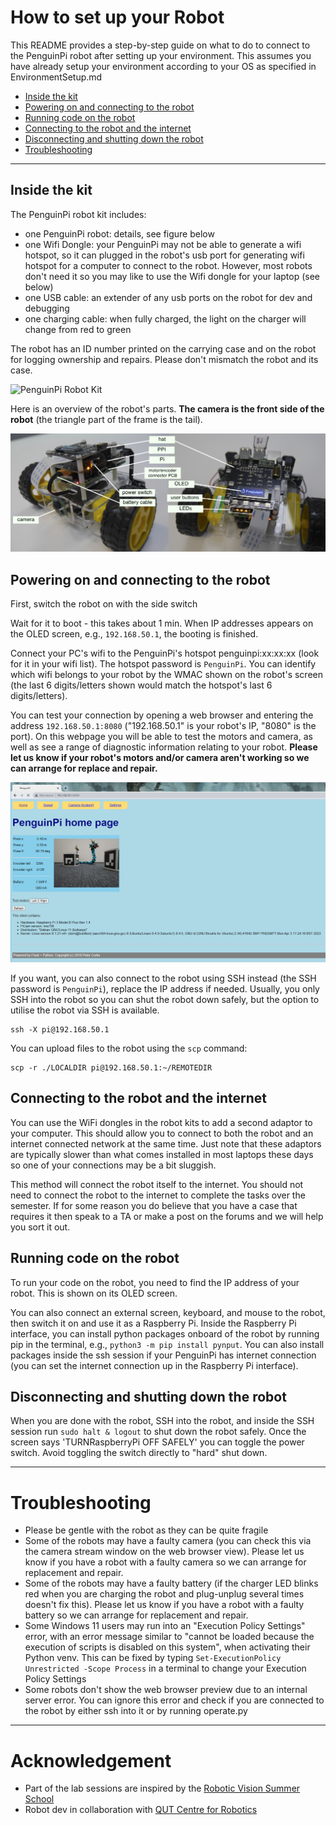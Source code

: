 # How to set up your Robot
This README provides a step-by-step guide on what to do to connect to the PenguinPi robot after setting up your environment. This assumes you have already setup your environment according to your OS as specified in EnvironmentSetup.md

- [Inside the kit](#inside-the-kit)
- [Powering on and connecting to the robot](#powering-on-and-connecting-to-the-robot)
- [Running code on the robot](#running-code-on-the-robot)
- [Connecting to the robot and the internet](#connecting-to-the-robot-and-the-internet)
- [Disconnecting and shutting down the robot](#disconnecting-and-shutting-down-the-robot)
- [Troubleshooting](#troubleshooting)


---

## Inside the kit

The PenguinPi robot kit includes:
* one PenguinPi robot: details, see figure below
* one Wifi Dongle: your PenguinPi may not be able to generate a wifi hotspot, so it can plugged in the robot's usb port for generating wifi hotspot for a computer to connect to the robot. However, most robots don't need it so you may like to use the Wifi dongle for your laptop (see below)
* one USB cable: an extender of any usb ports on the robot for dev and debugging
* one charging cable: when fully charged, the light on the charger will change from red to green

The robot has an ID number printed on the carrying case and on the robot for logging ownership and repairs. Please don't mismatch the robot and its case.

![PenguinPi Robot Kit](../Images/PenguinPiKitAnno.png?raw=true "PenguinPi Robot kit")

Here is an overview of the robot's parts. **The camera is the front side of the robot** (the triangle part of the frame is the tail).

![PenguinPi Robot](../Images/PenguinPi.png?raw=true "PenguinPi Robot")

## Powering on and connecting to the robot
First, switch the robot on with the side switch

Wait for it to boot - this takes about 1 min. When IP addresses appears on the OLED screen, e.g., ```192.168.50.1```,  the booting is finished.

Connect your PC's wifi to the PenguinPi's hotspot penguinpi:xx:xx:xx (look for it in your wifi list). The hotspot password is ```PenguinPi```. You can identify which wifi belongs to your robot by the WMAC shown on the robot's screen (the last 6 digits/letters shown would match the hotspot's last 6 digits/letters).

You can test your connection by opening a web browser and entering the address ```192.168.50.1:8080``` ("192.168.50.1" is your robot's IP, "8080" is the port). On this webpage you will be able to test the motors and camera, as well as see a range of diagnostic information relating to your robot. **Please let us know if your robot's motors and/or camera aren't working so we can arrange for replace and repair.**

![Web browser view of the physical robot](../Images/WebRobot.png?raw=true "Web browser view of the physical robot")

If you want, you can also connect to the robot using SSH instead (the SSH password is ```PenguinPi```), replace the IP address if needed. Usually, you only SSH into the robot so you can shut the robot down safely, but the option to utilise the robot via SSH is available.

```
ssh -X pi@192.168.50.1
```

You can upload files to the robot using the ```scp``` command:
```
scp -r ./LOCALDIR pi@192.168.50.1:~/REMOTEDIR
```

## Connecting to the robot and the internet
You can use the WiFi dongles in the robot kits to add a second adaptor to your computer. This should allow you to connect to both the robot and an internet connected network at the same time. Just note that these adaptors are typically slower than what comes installed in most laptops these days so one of your connections may be a bit sluggish.

This method will connect the robot itself to the internet. You should not need to connect the robot to the internet to complete the tasks over the semester. If for some reason you do believe that you have a case that requires it then speak to a TA or make a post on the forums and we will help you sort it out.

## Running code on the robot
To run your code on the robot, you need to find the IP address of your robot. This is shown on its OLED screen.

You can also connect an external screen, keyboard, and mouse to the robot, then switch it on and use it as a Raspberry Pi. Inside the Raspberry Pi interface, you can install python packages onboard of the robot by running pip in the terminal, e.g., ```python3 -m pip install pynput```. You can also install packages inside the ssh session if your PenguinPi has internet connection (you can set the internet connection up in the Raspberry Pi interface).

## Disconnecting and shutting down the robot
When you are done with the robot, SSH into the robot, and inside the SSH session run ```sudo halt & logout``` to shut down the robot safely. Once the screen says 'TURNRaspberryPi OFF SAFELY' you can toggle the power switch. Avoid toggling the switch directly to "hard" shut down.

---
# Troubleshooting

- Please be gentle with the robot as they can be quite fragile
- Some of the robots may have a faulty camera (you can check this via the camera stream window on the web browser view). Please let us know if you have a robot with a faulty camera so we can arrange for replacement and repair.
- Some of the robots may have a faulty battery (if the charger LED blinks red when you are charging the robot and plug-unplug several times doesn't fix this). Please let us know if you have a robot with a faulty battery so we can arrange for replacement and repair.
- Some Windows 11 users may run into an "Execution Policy Settings" error, with an error message similar to "cannot be loaded because the execution of scripts is disabled on this system", when activating their Python venv. This can be fixed by typing ```Set-ExecutionPolicy Unrestricted -Scope Process``` in a terminal to change your Execution Policy Settings
- Some robots don't show the web browser preview due to an internal server error. You can ignore this error and check if you are connected to the robot by either ssh into it or by running operate.py

---
# Acknowledgement
- Part of the lab sessions are inspired by the [Robotic Vision Summer School](https://www.rvss.org.au/)
- Robot dev in collaboration with [QUT Centre for Robotics](https://github.com/qcr/PenguinPi-robot)
